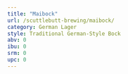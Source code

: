 ```yaml
---
title: "Maibock"
url: /scuttlebutt-brewing/maibock/
category: German Lager
style: Traditional German-Style Bock
abv: 0
ibu: 0
srm: 0
upc: 0
---
```


